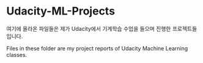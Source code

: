 # Udacity-ML-Projects

여기에 올라온 파일들은 제가 Udacity에서 기계학습 수업을 들으며 진행한 프로젝트들 입니다.

Files in these folder are my project reports of Udacity Machine Learning classes.
